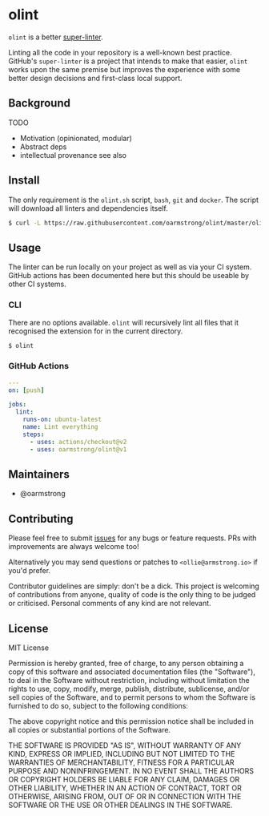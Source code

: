 # olint

`olint` is a better [super-linter](https://github.com/github/super-linter).

Linting all the code in your repository is a well-known best practice.
GitHub's `super-linter` is a project that intends to make that easier, `olint`
works upon the same premise but improves the experience with some better design
decisions and first-class local support.

## Background

TODO

- Motivation (opinionated, modular)
- Abstract deps
- intellectual provenance see also

## Install

The only requirement is the `olint.sh` script, `bash`, `git` and `docker`. The
script will download all linters and dependencies itself.

```bash
$ curl -L https://raw.githubusercontent.com/oarmstrong/olint/master/olint.sh -o ~/.local/bin/olint
```

## Usage

The linter can be run locally on your project as well as via your CI system.
GitHub actions has been documented here but this should be useable by other CI
systems.

### CLI

There are no options available. `olint` will recursively lint all files that it
recognised the extension for in the current directory.

```bash
$ olint
```

### GitHub Actions

```yaml
---
on: [push]

jobs:
  lint:
    runs-on: ubuntu-latest
    name: Lint everything
    steps:
      - uses: actions/checkout@v2
      - uses: oarmstrong/olint@v1
```

## Maintainers

- @oarmstrong

## Contributing

Please feel free to submit
[issues](https://github.com/oarmstrong/olint/issues/new) for any bugs or
feature requests. PRs with improvements are always welcome too!

Alternatively you may send questions or patches to `<ollie@armstrong.io>` if
you'd prefer.

Contributor guidelines are simply: don't be a dick. This project is welcoming
of contributions from anyone, quality of code is the only thing to be judged or
criticised. Personal comments of any kind are not relevant.

## License

MIT License

Permission is hereby granted, free of charge, to any person obtaining a copy of
this software and associated documentation files (the "Software"), to deal in
the Software without restriction, including without limitation the rights to
use, copy, modify, merge, publish, distribute, sublicense, and/or sell copies
of the Software, and to permit persons to whom the Software is furnished to do
so, subject to the following conditions:

The above copyright notice and this permission notice shall be included in all
copies or substantial portions of the Software.

THE SOFTWARE IS PROVIDED "AS IS", WITHOUT WARRANTY OF ANY KIND, EXPRESS OR
IMPLIED, INCLUDING BUT NOT LIMITED TO THE WARRANTIES OF MERCHANTABILITY,
FITNESS FOR A PARTICULAR PURPOSE AND NONINFRINGEMENT. IN NO EVENT SHALL THE
AUTHORS OR COPYRIGHT HOLDERS BE LIABLE FOR ANY CLAIM, DAMAGES OR OTHER
LIABILITY, WHETHER IN AN ACTION OF CONTRACT, TORT OR OTHERWISE, ARISING FROM,
OUT OF OR IN CONNECTION WITH THE SOFTWARE OR THE USE OR OTHER DEALINGS IN THE
SOFTWARE.
